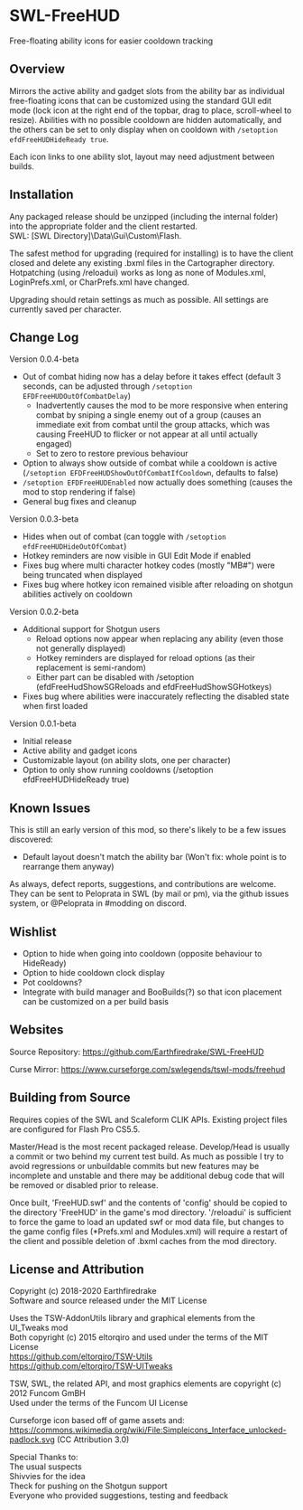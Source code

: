 # SWL-FreeHUD
Free-floating ability icons for easier cooldown tracking

## Overview
Mirrors the active ability and gadget slots from the ability bar as individual free-floating icons that can be customized using the standard GUI edit mode (lock icon at the right end of the topbar, drag to place, scroll-wheel to resize). Abilities with no possible cooldown are hidden automatically, and the others can be set to only display when on cooldown with `/setoption efdFreeHUDHideReady true`.

Each icon links to one ability slot, layout may need adjustment between builds.

## Installation
Any packaged release should be unzipped (including the internal folder) into the appropriate folder and the client restarted.
<br/>SWL: [SWL Directory]\Data\Gui\Custom\Flash.

The safest method for upgrading (required for installing) is to have the client closed and delete any existing .bxml files in the Cartographer directory. Hotpatching (using /reloadui) works as long as none of Modules.xml, LoginPrefs.xml, or CharPrefs.xml have changed.

Upgrading should retain settings as much as possible. All settings are currently saved per character.

## Change Log
Version 0.0.4-beta
+ Out of combat hiding now has a delay before it takes effect (default 3 seconds, can be adjusted through `/setoption EFDFreeHUDOutOfCombatDelay`)  
  + Inadvertently causes the mod to be more responsive when entering combat by sniping a single enemy out of a group (causes an immediate exit from combat until the group attacks, which was causing FreeHUD to flicker or not appear at all until actually engaged)
  + Set to zero to restore previous behaviour
+ Option to always show outside of combat while a cooldown is active (`/setoption EFDFreeHUDShowOutOfCombatIfCooldown`, defaults to false)
+ `/setoption EFDFreeHUDEnabled` now actually does something (causes the mod to stop rendering if false)
+ General bug fixes and cleanup

Version 0.0.3-beta
+ Hides when out of combat (can toggle with `/setoption efdFreeHUDHideOutOfCombat`)
+ Hotkey reminders are now visible in GUI Edit Mode if enabled
+ Fixes bug where multi character hotkey codes (mostly "MB#") were being truncated when displayed
+ Fixes bug where hotkey icon remained visible after reloading on shotgun abilities actively on cooldown

Version 0.0.2-beta
+ Additional support for Shotgun users
    + Reload options now appear when replacing any ability (even those not generally displayed)
	+ Hotkey reminders are displayed for reload options (as their replacement is semi-random)
	+ Either part can be disabled with /setoption (efdFreeHudShowSGReloads and efdFreeHudShowSGHotkeys)
+ Fixes bug where abilities were inaccurately reflecting the disabled state when first loaded

Version 0.0.1-beta
+ Initial release
+ Active ability and gadget icons
+ Customizable layout (on ability slots, one per character)
+ Option to only show running cooldowns (/setoption efdFreeHUDHideReady true)

## Known Issues

This is still an early version of this mod, so there's likely to be a few issues discovered:
+ Default layout doesn't match the ability bar (Won't fix: whole point is to rearrange them anyway)

As always, defect reports, suggestions, and contributions are welcome. They can be sent to Peloprata in SWL (by mail or pm), via the github issues system, or @Peloprata in #modding on discord.

## Wishlist

+ Option to hide when going into cooldown (opposite behaviour to HideReady)
+ Option to hide cooldown clock display
+ Pot cooldowns?
+ Integrate with build manager and BooBuilds(?) so that icon placement can be customized on a per build basis

## Websites

Source Repository: https://github.com/Earthfiredrake/SWL-FreeHUD

Curse Mirror: https://www.curseforge.com/swlegends/tswl-mods/freehud

## Building from Source
Requires copies of the SWL and Scaleform CLIK APIs. Existing project files are configured for Flash Pro CS5.5.

Master/Head is the most recent packaged release. Develop/Head is usually a commit or two behind my current test build. As much as possible I try to avoid regressions or unbuildable commits but new features may be incomplete and unstable and there may be additional debug code that will be removed or disabled prior to release.

Once built, 'FreeHUD.swf' and the contents of 'config' should be copied to the directory 'FreeHUD' in the game's mod directory. '/reloadui' is sufficient to force the game to load an updated swf or mod data file, but changes to the game config files (*Prefs.xml and Modules.xml) will require a restart of the client and possible deletion of .bxml caches from the mod directory.

## License and Attribution
Copyright (c) 2018-2020 Earthfiredrake<br/>
Software and source released under the MIT License

Uses the TSW-AddonUtils library and graphical elements from the UI_Tweaks mod<br/>
Both copyright (c) 2015 eltorqiro and used under the terms of the MIT License<br/>
https://github.com/eltorqiro/TSW-Utils <br/>
https://github.com/eltorqiro/TSW-UITweaks

TSW, SWL, the related API, and most graphics elements are copyright (c) 2012 Funcom GmBH<br/>
Used under the terms of the Funcom UI License<br/>

Curseforge icon based off of game assets and:
https://commons.wikimedia.org/wiki/File:Simpleicons_Interface_unlocked-padlock.svg (CC Attribution 3.0)

Special Thanks to:<br/>
The usual suspects<br/>
Shivvies for the idea<br/>
Theck for pushing on the Shotgun support<br/>
Everyone who provided suggestions, testing and feedback<br/>
